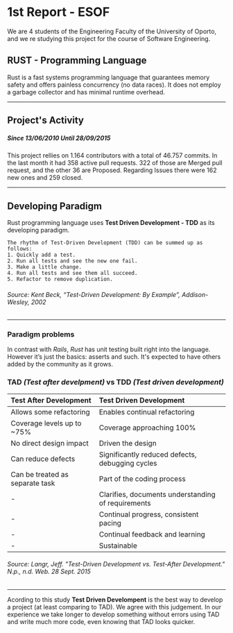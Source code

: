 # 1st Report - ESOF

We are 4 students of the Engineering Faculty of the University of Oporto, and we re studying this project for the course of Software Engineering.


## RUST - Programming Language

Rust is a fast systems programming language that guarantees memory safety and offers painless concurrency (no data races). It does not employ a garbage collector and has minimal runtime overhead.

***

## Project's Activity
##### _Since 13/06/2010 Until 28/09/2015_

This project rellies on 1.164 contributors with a total of 46.757 commits.
In the last month it had 358 active pull requests. 322 of those are Merged pull request, and the other 36 are Proposed.
Regarding Issues there were 162 new ones and 259 closed.

***

## Developing Paradigm

Rust programming language uses **Test Driven Development - TDD** as its developing paradigm.

    The rhythm of Test-Driven Development (TDD) can be summed up as follows:
    1. Quickly add a test.
    2. Run all tests and see the new one fail.
    3. Make a little change.
    4. Run all tests and see them all succeed.
    5. Refactor to remove duplication.
###### Source: Kent Beck, “Test-Driven Development: By Example”, Addison-Wesley, 2002
***
### Paradigm problems

In contrast with _Rails_, _Rust_ has unit testing built right into the language. However it’s just the basics: asserts and such. It's expected to have others added by the community as it grows.

### **TAD** _(Test after develpment)_ vs **TDD** _(Test driven development)_

|Test After Development|Test Driven Development|
|:---------------------|:----------------------|
|Allows some refactoring|Enables continual refactoring|
|Coverage levels up to ~75%|Coverage approaching 100%|
|No direct design impact|Driven the design|
|Can reduce defects|Significantly reduced defects, debugging cycles|
|Can be treated as separate task|Part of the coding process|
|-|Clarifies, documents understanding of requirements|
|-|Continual progress, consistent pacing|
|-|Continual feedback and learning|
|-|Sustainable|

###### Source: _Langr, Jeff. "Test-Driven Development vs. Test-After Development." N.p., n.d. Web. 28 Sept. 2015_
***
Acording to this study **Test Driven Develompent** is the best way to develop a project (at least comparing to TAD).
We agree with this judgement. In our experience we take longer to develop something without errors using TAD and write much more code, even knowing that TAD looks quicker.
